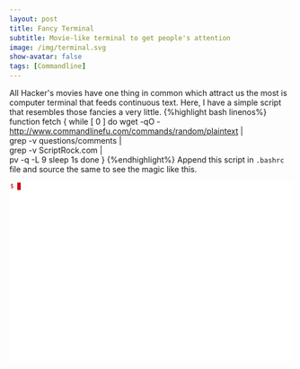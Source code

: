 ```yaml
---
layout: post
title: Fancy Terminal
subtitle: Movie-like terminal to get people's attention
image: /img/terminal.svg
show-avatar: false
tags: [Commandline]
---
```

All Hacker's movies have one thing in common which attract us the most is computer terminal that feeds continuous text. Here, I have a simple script that resembles those fancies a very little.
{%highlight bash linenos%}
function fetch {
while [ 0 ] 
do wget -qO - http://www.commandlinefu.com/commands/random/plaintext | \
grep -v questions/comments | \
grep -v ScriptRock.com |  \
pv -q -L 9
sleep 1s
done
}
{%endhighlight%}
Append this script in `.bashrc` file and source the same to see the magic like this.
&nbsp;

![hacker](img/hacker.gif)

